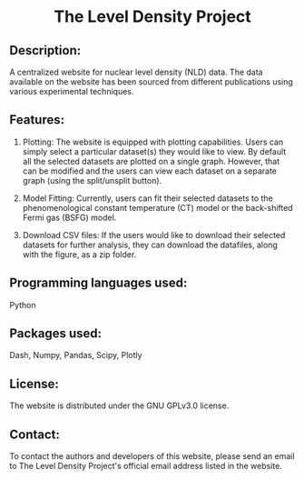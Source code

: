 <h1 align="center">
The Level Density Project
</h1>

## Description: 
A centralized website for nuclear level density (NLD) data. The data available on the website has been sourced from different publications using various experimental techniques.

## Features:

1. Plotting: The website is equipped with plotting capabilities. Users can simply select a particular dataset(s) they would like to view. By default all the selected datasets are plotted on a single graph. However, that can be modified and the users can view each dataset on a separate graph (using the split/unsplit button).

2. Model Fitting: Currently, users can fit their selected datasets to the phenomenological constant temperature (CT) model or the back-shifted Fermi gas (BSFG) model.

3. Download CSV files: If the users would like to download their selected datasets for further analysis, they can download the datafiles, along with the figure, as a zip folder.

## Programming languages used: 
Python

## Packages used: 
Dash, Numpy, Pandas, Scipy, Plotly

## License: 
The website is distributed under the GNU GPLv3.0 license.

## Contact:
To contact the authors and developers of this website, please send an email to The Level Density Project's official email address listed in the website.